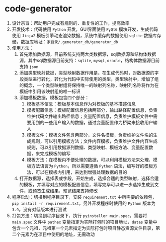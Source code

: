 # code-generator
1. 设计宗旨：帮助用户完成有规则的、重复性的工作，提高效率
2. 开发技术：代码使用 `Python` 开发，GUI界面使用 `PyQt6` 模块开发，生成代码使用 `Jinja2` 模板引擎动态渲染数据，系统中缓存的数据使用 `sqlite` 数据库存储，数据库地址：`家目录/.generator_db/generator_db`
3. 使用方法：
   1. 首先添加数据源，目前系统支持两大类数据源，sql数据源和结构体数据源，其中sql数据源目前支持：`sqlite`, `mysql`, `oracle`，结构体数据源目前支持 `json`
   2. 添加类型映射数据，类型映射数据作用是，在生成代码时，对数据源的字段类型进行转化，转化为代码中实际使用的类型，类型映射中，增加了组的概念，一个类型映射组将保持唯一的映射列名称，映射列名称将作为在模板中引用该映射组的唯一标识
   3. 添加模板数据，模板包含四个部分：
      1. 模板基本信息：模板基本信息作为对模板的基本描述信息
      2. 模板配置信息：模板配置信息包括两部分，输出路径配置信息，负责维护代码文件输出路径信息；变量配置信息，负责维护模板文件中需要用到的一些用户输入的数据，通过变量配置作为桥梁来接收用户输入
      3. 模板文件：模板文件包含两部分，文件名模板，负责维护文件名的生成规则，可以引用模板方法；文件内容模板，负责维护文件内容生成规则，可以引用数据源列数据、类型映射、模板方法、变量配置数据，来完成模板的编写
      4. 模板方法：在模板内不便处理的数据，可以利用模板方法来处理，模板方法语言为 `Python`，所以需要遵循 `Python` 语法，编写好的模板方法，可以在模板内引用，来达到增强处理数据的目的
   4. 打开数据源，选择表或字段，开始生成，选择合适的类型映射，选择合适的模板，并填写对应的模板配置信息，填写完毕可以进一步选择生成到文件，或预览生成结果，预览结果支持修改
4. 程序启动：切换到程序目录下，安装 `requirement.txt` 中所需要的依赖包，`pip install -r requirement.txt`，另外开发程序时使用的 `Python` 版本为 `3.9`，没有对低版本进行测试
5. 打包方法：切换到程序目录下，执行 `pyinstaller main.spec`，需要将 `main.spec` 文件中 `pathex` 变量指定为实际打包时的项目地址，`datas` 变量中包含一个元祖，元祖第一个元素指定为实际打包时项目静态资源文件目录，第二个元素为在项目中使用的地址，无需改动